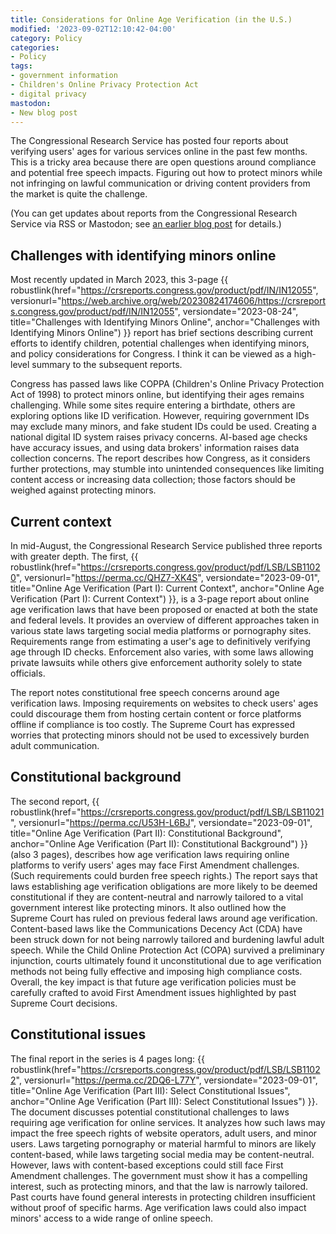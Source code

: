 ```yaml
---
title: Considerations for Online Age Verification (in the U.S.)
modified: '2023-09-02T12:10:42-04:00'
category: Policy
categories:
- Policy
tags:
- government information
- Children's Online Privacy Protection Act
- digital privacy
mastodon:
- New blog post
---
```

The Congressional Research Service has posted four reports about verifying users' ages for various services online in the past few months. 
This is a tricky area because there are open questions around compliance and potential free speech impacts. 
Figuring out how to protect minors while not infringing on lawful communication or driving content providers from the market is quite the challenge.

(You can get updates about reports from the Congressional Research Service via RSS or Mastodon; see [an earlier blog post](https://dltj.org/article/crs-rss/) for details.)


## Challenges with identifying minors online

Most recently updated in March 2023, this 3-page {{ robustlink(href="https://crsreports.congress.gov/product/pdf/IN/IN12055", versionurl="https://web.archive.org/web/20230824174606/https://crsreports.congress.gov/product/pdf/IN/IN12055", versiondate="2023-08-24", title="Challenges with Identifying Minors Online", anchor="Challenges with Identifying Minors Online") }} report has brief sections describing current efforts to identify children, potential challenges when identifying minors, and policy considerations for Congress. 
I think it can be viewed as a high-level summary to the subsequent reports. 

Congress has passed laws like COPPA (Children's Online Privacy Protection Act of 1998) to protect minors online, but identifying their ages remains challenging. 
While some sites require entering a birthdate, others are exploring options like ID verification. 
However, requiring government IDs may exclude many minors, and fake student IDs could be used. 
Creating a national digital ID system raises privacy concerns. 
AI-based age checks have accuracy issues, and using data brokers' information raises data collection concerns. 
The report describes how Congress, as it considers further protections, may stumble into unintended consequences like limiting content access or increasing data collection; those factors should be weighed against protecting minors.


## Current context

In mid-August, the Congressional Research Service published three reports with greater depth.  The first, {{ robustlink(href="https://crsreports.congress.gov/product/pdf/LSB/LSB11020", versionurl="https://perma.cc/QHZ7-XK4S", versiondate="2023-09-01", title="Online Age Verification (Part I): Current Context", anchor="Online Age Verification (Part I): Current Context") }}, is a 3-page report about online age verification laws that have been proposed or enacted at both the state and federal levels. 
It provides an overview of different approaches taken in various state laws targeting social media platforms or pornography sites. 
Requirements range from estimating a user's age to definitively verifying age through ID checks. 
Enforcement also varies, with some laws allowing private lawsuits while others give enforcement authority solely to state officials. 

The report notes constitutional free speech concerns around age verification laws. 
Imposing requirements on websites to check users' ages could discourage them from hosting certain content or force platforms offline if compliance is too costly. 
The Supreme Court has expressed worries that protecting minors should not be used to excessively burden adult communication.


## Constitutional background

The second report, {{ robustlink(href="https://crsreports.congress.gov/product/pdf/LSB/LSB11021", versionurl="https://perma.cc/U53H-L6BJ", versiondate="2023-09-01", title="Online Age Verification (Part II): Constitutional Background", anchor="Online Age Verification (Part II): Constitutional Background") }} (also 3 pages), describes how age verification laws requiring online platforms to verify users' ages may face First Amendment challenges. 
(Such requirements could burden free speech rights.) 
The report says that laws establishing age verification obligations are more likely to be deemed constitutional if they are content-neutral and narrowly tailored to a vital government interest like protecting minors. 
It also outlined how the Supreme Court has ruled on previous federal laws around age verification. 
Content-based laws like the Communications Decency Act (CDA) have been struck down for not being narrowly tailored and burdening lawful adult speech. 
While the Child Online Protection Act (COPA) survived a preliminary injunction, courts ultimately found it unconstitutional due to age verification methods not being fully effective and imposing high compliance costs.
Overall, the key impact is that future age verification policies must be carefully crafted to avoid First Amendment issues highlighted by past Supreme Court decisions.


## Constitutional issues

The final report in the series is 4 pages long: {{ robustlink(href="https://crsreports.congress.gov/product/pdf/LSB/LSB11022", versionurl="https://perma.cc/2DQ6-L77Y", versiondate="2023-09-01", title="Online Age Verification (Part III): Select Constitutional Issues", anchor="Online Age Verification (Part III): Select Constitutional Issues") }}.
The document discusses potential constitutional challenges to laws requiring age verification for online services. 
It analyzes how such laws may impact the free speech rights of website operators, adult users, and minor users. 
Laws targeting pornography or material harmful to minors are likely content-based, while laws targeting social media may be content-neutral. 
However, laws with content-based exceptions could still face First Amendment challenges. 
The government must show it has a compelling interest, such as protecting minors, and that the law is narrowly tailored. 
Past courts have found general interests in protecting children insufficient without proof of specific harms. 
Age verification laws could also impact minors' access to a wide range of online speech. 

